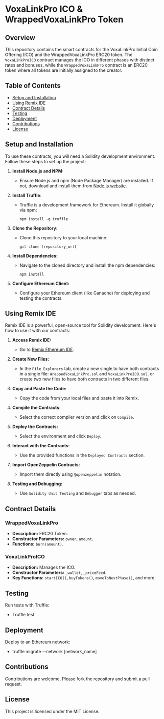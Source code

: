 # VoxaLinkPro ICO & WrappedVoxaLinkPro Token

## Overview
This repository contains the smart contracts for the VoxaLinkPro Initial Coin Offering (ICO) and the WrappedVoxaLinkPro ERC20 token. The `VoxaLinkProICO` contract manages the ICO in different phases with distinct rates and bonuses, while the `WrappedVoxaLinkPro` contract is an ERC20 token where all tokens are initially assigned to the creator.

## Table of Contents
- [Setup and Installation](#setup-and-installation)
- [Using Remix IDE](#using-remix-ide)
- [Contract Details](#contract-details)
- [Testing](#testing)
- [Deployment](#deployment)
- [Contributions](#contributions)
- [License](#license)

## Setup and Installation
To use these contracts, you will need a Solidity development environment. Follow these steps to set up the project:

1. **Install Node.js and NPM:**
   - Ensure Node.js and npm (Node Package Manager) are installed. If not, download and install them from [Node.js website](https://nodejs.org/).

2. **Install Truffle:**
   - Truffle is a development framework for Ethereum. Install it globally via npm:
     ```
     npm install -g truffle
     ```

3. **Clone the Repository:**
   - Clone this repository to your local machine:
     ```
     git clone [repository_url]
     ```

4. **Install Dependencies:**
   - Navigate to the cloned directory and install the npm dependencies:
     ```
     npm install
     ```

5. **Configure Ethereum Client:**
   - Configure your Ethereum client (like Ganache) for deploying and testing the contracts.

## Using Remix IDE

Remix IDE is a powerful, open-source tool for Solidity development. Here's how to use it with our contracts:

1. **Access Remix IDE:**
   - Go to [Remix Ethereum IDE](https://remix.ethereum.org/).

2. **Create New Files:**
   - In the `File Explorers` tab, create a new single to have both contracts in a single file: `WrappedVoxaLinkPro.sol` and `VoxaLinkProICO.sol`, or create two new files to have both contracts in two different files. 

3. **Copy and Paste the Code:**
   - Copy the code from your local files and paste it into Remix.

4. **Compile the Contracts:**
   - Select the correct compiler version and click on `Compile`.

5. **Deploy the Contracts:**
   - Select the environment and click `Deploy`.

6. **Interact with the Contracts:**
   - Use the provided functions in the `Deployed Contracts` section.

7. **Import OpenZeppelin Contracts:**
   - Import them directly using `@openzeppelin` notation.

8. **Testing and Debugging:**
   - Use `Solidity Unit Testing` and `Debugger` tabs as needed.

## Contract Details

### WrappedVoxaLinkPro
- **Description:** ERC20 Token.
- **Constructor Parameters:** `owner`, `amount`.
- **Functions:** `burn(amount)`.

### VoxaLinkProICO
- **Description:** Manages the ICO.
- **Constructor Parameters:** `_wallet`, `_priceFeed`.
- **Key Functions:** `startICO()`, `buyTokens()`, `moveToNextPhase()`, and more.

## Testing
Run tests with Truffle:
- Truffle test

## Deployment
Deploy to an Ethereum network:
- truffle migrate --network [network_name]


## Contributions
Contributions are welcome. Please fork the repository and submit a pull request.

## License
This project is licensed under the MIT License.
